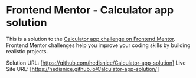# Frontend Mentor - Calculator app solution

This is a solution to the [Calculator app challenge on Frontend Mentor](https://www.frontendmentor.io/challenges/calculator-app-9lteq5N29). Frontend Mentor challenges help you improve your coding skills by building realistic projects.

Solution URL: [https://github.com/hedisnice/Calculator-app-solution]
Live Site URL: [https://hedisnice.github.io/Calculator-app-solution/]
